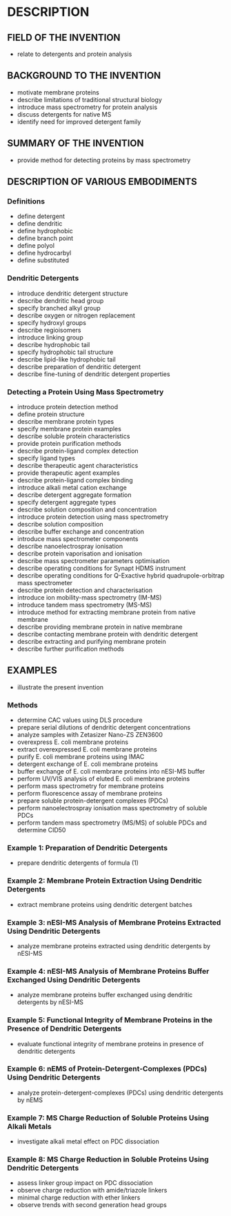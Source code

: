 # DESCRIPTION

## FIELD OF THE INVENTION

- relate to detergents and protein analysis

## BACKGROUND TO THE INVENTION

- motivate membrane proteins
- describe limitations of traditional structural biology
- introduce mass spectrometry for protein analysis
- discuss detergents for native MS
- identify need for improved detergent family

## SUMMARY OF THE INVENTION

- provide method for detecting proteins by mass spectrometry

## DESCRIPTION OF VARIOUS EMBODIMENTS

### Definitions

- define detergent
- define dendritic
- define hydrophobic
- define branch point
- define polyol
- define hydrocarbyl
- define substituted

### Dendritic Detergents

- introduce dendritic detergent structure
- describe dendritic head group
- specify branched alkyl group
- describe oxygen or nitrogen replacement
- specify hydroxyl groups
- describe regioisomers
- introduce linking group
- describe hydrophobic tail
- specify hydrophobic tail structure
- describe lipid-like hydrophobic tail
- describe preparation of dendritic detergent
- describe fine-tuning of dendritic detergent properties

### Detecting a Protein Using Mass Spectrometry

- introduce protein detection method
- define protein structure
- describe membrane protein types
- specify membrane protein examples
- describe soluble protein characteristics
- provide protein purification methods
- describe protein-ligand complex detection
- specify ligand types
- describe therapeutic agent characteristics
- provide therapeutic agent examples
- describe protein-ligand complex binding
- introduce alkali metal cation exchange
- describe detergent aggregate formation
- specify detergent aggregate types
- describe solution composition and concentration
- introduce protein detection using mass spectrometry
- describe solution composition
- describe buffer exchange and concentration
- introduce mass spectrometer components
- describe nanoelectrospray ionisation
- describe protein vaporisation and ionisation
- describe mass spectrometer parameters optimisation
- describe operating conditions for Synapt HDMS instrument
- describe operating conditions for Q-Exactive hybrid quadrupole-orbitrap mass spectrometer
- describe protein detection and characterisation
- introduce ion mobility-mass spectrometry (IM-MS)
- introduce tandem mass spectrometry (MS-MS)
- introduce method for extracting membrane protein from native membrane
- describe providing membrane protein in native membrane
- describe contacting membrane protein with dendritic detergent
- describe extracting and purifying membrane protein
- describe further purification methods

## EXAMPLES

- illustrate the present invention

### Methods

- determine CAC values using DLS procedure
- prepare serial dilutions of dendritic detergent concentrations
- analyze samples with Zetasizer Nano-ZS ZEN3600
- overexpress E. coli membrane proteins
- extract overexpressed E. coli membrane proteins
- purify E. coli membrane proteins using IMAC
- detergent exchange of E. coli membrane proteins
- buffer exchange of E. coli membrane proteins into nESI-MS buffer
- perform UV/VIS analysis of eluted E. coli membrane proteins
- perform mass spectrometry for membrane proteins
- perform fluorescence assay of membrane proteins
- prepare soluble protein-detergent complexes (PDCs)
- perform nanoelectrospray ionisation mass spectrometry of soluble PDCs
- perform tandem mass spectrometry (MS/MS) of soluble PDCs and determine CID50

### Example 1: Preparation of Dendritic Detergents

- prepare dendritic detergents of formula (1)

### Example 2: Membrane Protein Extraction Using Dendritic Detergents

- extract membrane proteins using dendritic detergent batches

### Example 3: nESI-MS Analysis of Membrane Proteins Extracted Using Dendritic Detergents

- analyze membrane proteins extracted using dendritic detergents by nESI-MS

### Example 4: nESI-MS Analysis of Membrane Proteins Buffer Exchanged Using Dendritic Detergents

- analyze membrane proteins buffer exchanged using dendritic detergents by nESI-MS

### Example 5: Functional Integrity of Membrane Proteins in the Presence of Dendritic Detergents

- evaluate functional integrity of membrane proteins in presence of dendritic detergents

### Example 6: nEMS of Protein-Detergent-Complexes (PDCs) Using Dendritic Detergents

- analyze protein-detergent-complexes (PDCs) using dendritic detergents by nEMS

### Example 7: MS Charge Reduction of Soluble Proteins Using Alkali Metals

- investigate alkali metal effect on PDC dissociation

### Example 8: MS Charge Reduction in Soluble Proteins Using Dendritic Detergents

- assess linker group impact on PDC dissociation
- observe charge reduction with amide/triazole linkers
- minimal charge reduction with ether linkers
- observe trends with second generation head groups

